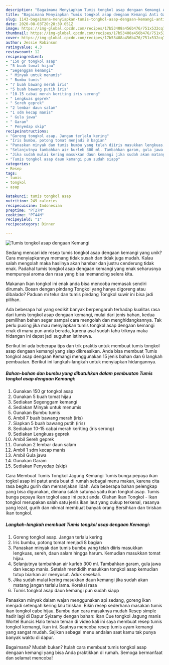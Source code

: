 ```yaml
---
description: "Bagaimana Menyiapkan Tumis tongkol asap dengaan Kemangi Anti Gagal"
title: "Bagaimana Menyiapkan Tumis tongkol asap dengaan Kemangi Anti Gagal"
slug: 1143-bagaimana-menyiapkan-tumis-tongkol-asap-dengaan-kemangi-anti-gagal
date: 2020-08-03T20:28:39.051Z
image: https://img-global.cpcdn.com/recipes/17b53408a456b476/751x532cq70/tumis-tongkol-asap-dengaan-kemangi-foto-resep-utama.jpg
thumbnail: https://img-global.cpcdn.com/recipes/17b53408a456b476/751x532cq70/tumis-tongkol-asap-dengaan-kemangi-foto-resep-utama.jpg
cover: https://img-global.cpcdn.com/recipes/17b53408a456b476/751x532cq70/tumis-tongkol-asap-dengaan-kemangi-foto-resep-utama.jpg
author: Jessie Robinson
ratingvalue: 4.3
reviewcount: 12
recipeingredient:
- "150 gr tongkol asap"
- "5 buah tomat hijau"
- "Segenggam kemangi"
- " Minyak untuk menumis"
- " Bumbu tumis"
- "7 buah bawang merah iris"
- "5 buah bawang putih iris"
- "10-15 cabai merah keriting iris serong"
- " Lengkuas geprek"
- " Sereh geprek"
- "2 lembar daun salam"
- "1 sdm kecap manis"
- " Gula jawa"
- " Garam"
- " Penyedap skip"
recipeinstructions:
- "Goreng tongkol asap. Jangan terlalu kering"
- "Iris bumbu, potong tomat menjadi 8 bagian"
- "Panaskan minyak dan tumis bumbu yang telah diiris masukkan lengkuas, sereh, daun salam hingga harum. Kemudian masukkan tomat hijau."
- "Selanjutnya tambahkan air kurleb 300 ml. Tambahkan garam, gula jawa dan kecap manis. Setelah mendidih masukkan tongkol asap kemudian tutup biarkan air menyusut. Aduk sesekali."
- "Jika sudah mulai kering masukkan daun kemangi jika sudah akan matang jangan terlalu lama. Koreksi rasa"
- "Tumis tongkol asap daun kemangi pun sudah siapp"
categories:
- Resep
tags:
- tumis
- tongkol
- asap

katakunci: tumis tongkol asap 
nutrition: 249 calories
recipecuisine: Indonesian
preptime: "PT27M"
cooktime: "PT44M"
recipeyield: "1"
recipecategory: Dinner

---
```



![Tumis tongkol asap dengaan Kemangi](https://img-global.cpcdn.com/recipes/17b53408a456b476/751x532cq70/tumis-tongkol-asap-dengaan-kemangi-foto-resep-utama.jpg)

Sedang mencari ide resep tumis tongkol asap dengaan kemangi yang unik? Cara menyiapkannya memang tidak susah dan tidak juga mudah. Kalau salah mengolah maka hasilnya akan hambar dan justru cenderung tidak enak. Padahal tumis tongkol asap dengaan kemangi yang enak seharusnya mempunyai aroma dan rasa yang bisa memancing selera kita.

Makanan Ikan tongkol ini enak anda bisa mencoba memasak sendiri dirumah. Bosan dengan pindang Tongkol yang hanya digoreng atau dibalado? Paduan mi telur dan tumis pindang Tongkol suwir ini bisa jadi pilihan.

Ada beberapa hal yang sedikit banyak berpengaruh terhadap kualitas rasa dari tumis tongkol asap dengaan kemangi, mulai dari jenis bahan, kedua pemilihan bahan segar sampai cara mengolah dan menghidangkannya. Tak perlu pusing jika mau menyiapkan tumis tongkol asap dengaan kemangi enak di mana pun anda berada, karena asal sudah tahu triknya maka hidangan ini dapat jadi suguhan istimewa.


Berikut ini ada beberapa tips dan trik praktis untuk membuat tumis tongkol asap dengaan kemangi yang siap dikreasikan. Anda bisa membuat Tumis tongkol asap dengaan Kemangi menggunakan 15 jenis bahan dan 6 langkah pembuatan. Berikut ini langkah-langkah untuk menyiapkan hidangannya.

<!--inarticleads1-->

##### Bahan-bahan dan bumbu yang dibutuhkan dalam pembuatan Tumis tongkol asap dengaan Kemangi:

1. Gunakan 150 gr tongkol asap
1. Gunakan 5 buah tomat hijau
1. Sediakan Segenggam kemangi
1. Sediakan  Minyak untuk menumis
1. Gunakan  Bumbu tumis
1. Ambil 7 buah bawang merah (iris)
1. Siapkan 5 buah bawang putih (iris)
1. Sediakan 10-15 cabai merah keriting (iris serong)
1. Sediakan  Lengkuas geprek
1. Ambil  Sereh geprek
1. Gunakan 2 lembar daun salam
1. Ambil 1 sdm kecap manis
1. Ambil  Gula jawa
1. Gunakan  Garam
1. Sediakan  Penyedap (skip)


Cara Membuat Tumis Tongkol Jagung Kemangi Tumis bunga pepaya ikan togkol asap ini patut anda buat di rumah sebagai menu makan, karena cita rasa begitu gurih dan memanjakan lidah. Ada beberapa bahan pelengkap yang bisa digunakan, dimana salah satunya yaitu ikan tongkol asap. Tumis bunga pepaya ikan togkol asap ini patut anda. Olahan Ikan Tongkol - Ikan tongkol merupakan salah satu jenis ikan laut yang cukup terkenal, rasanya yang lezat, gurih dan nikmat membuat banyak orang Bersihkan dan tiriskan ikan tongkol. 

<!--inarticleads2-->

##### Langkah-langkah membuat Tumis tongkol asap dengaan Kemangi:

1. Goreng tongkol asap. Jangan terlalu kering
1. Iris bumbu, potong tomat menjadi 8 bagian
1. Panaskan minyak dan tumis bumbu yang telah diiris masukkan lengkuas, sereh, daun salam hingga harum. Kemudian masukkan tomat hijau.
1. Selanjutnya tambahkan air kurleb 300 ml. Tambahkan garam, gula jawa dan kecap manis. Setelah mendidih masukkan tongkol asap kemudian tutup biarkan air menyusut. Aduk sesekali.
1. Jika sudah mulai kering masukkan daun kemangi jika sudah akan matang jangan terlalu lama. Koreksi rasa
1. Tumis tongkol asap daun kemangi pun sudah siapp


Panaskan minyak dalam wajan menggunakan api sedang, goreng ikan menjadi setengah kering lalu tiriskan. Bikin resep sederhana masakan tumis ikan tongkol cabe hijau. Bumbu dan cara masaknya mudah Resep simple hadir lagi di Dapur Syizamy dengan bahan: Ikan Cue tongkol Jagung manis Wortel Buncis Halo teman teman di video kali ini saya membuat resep tumis tongkol kemangi, ikan ini. Saatnya mencoba resep tumis ayam kemangi yang sangat mudah. Sajikan sebagai menu andalan saat kamu tak punya banyak waktu di dapur. 

Bagaimana? Mudah bukan? Itulah cara membuat tumis tongkol asap dengaan kemangi yang bisa Anda praktikkan di rumah. Semoga bermanfaat dan selamat mencoba!
